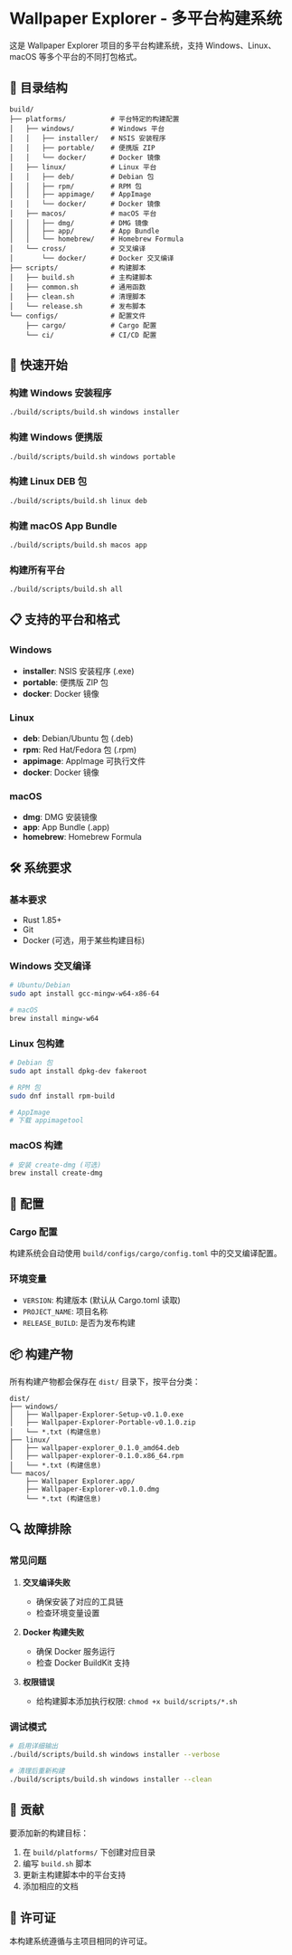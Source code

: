 # Wallpaper Explorer - 多平台构建系统

这是 Wallpaper Explorer 项目的多平台构建系统，支持 Windows、Linux、macOS 等多个平台的不同打包格式。

## 📁 目录结构

```
build/
├── platforms/           # 平台特定的构建配置
│   ├── windows/         # Windows 平台
│   │   ├── installer/   # NSIS 安装程序
│   │   ├── portable/    # 便携版 ZIP
│   │   └── docker/      # Docker 镜像
│   ├── linux/           # Linux 平台
│   │   ├── deb/         # Debian 包
│   │   ├── rpm/         # RPM 包
│   │   ├── appimage/    # AppImage
│   │   └── docker/      # Docker 镜像
│   ├── macos/           # macOS 平台
│   │   ├── dmg/         # DMG 镜像
│   │   ├── app/         # App Bundle
│   │   └── homebrew/    # Homebrew Formula
│   └── cross/           # 交叉编译
│       └── docker/      # Docker 交叉编译
├── scripts/             # 构建脚本
│   ├── build.sh         # 主构建脚本
│   ├── common.sh        # 通用函数
│   ├── clean.sh         # 清理脚本
│   └── release.sh       # 发布脚本
└── configs/             # 配置文件
    ├── cargo/           # Cargo 配置
    └── ci/              # CI/CD 配置
```

## 🚀 快速开始

### 构建 Windows 安装程序
```bash
./build/scripts/build.sh windows installer
```

### 构建 Windows 便携版
```bash
./build/scripts/build.sh windows portable
```

### 构建 Linux DEB 包
```bash
./build/scripts/build.sh linux deb
```

### 构建 macOS App Bundle
```bash
./build/scripts/build.sh macos app
```

### 构建所有平台
```bash
./build/scripts/build.sh all
```

## 📋 支持的平台和格式

### Windows
- **installer**: NSIS 安装程序 (.exe)
- **portable**: 便携版 ZIP 包
- **docker**: Docker 镜像

### Linux
- **deb**: Debian/Ubuntu 包 (.deb)
- **rpm**: Red Hat/Fedora 包 (.rpm)
- **appimage**: AppImage 可执行文件
- **docker**: Docker 镜像

### macOS
- **dmg**: DMG 安装镜像
- **app**: App Bundle (.app)
- **homebrew**: Homebrew Formula

## 🛠️ 系统要求

### 基本要求
- Rust 1.85+ 
- Git
- Docker (可选，用于某些构建目标)

### Windows 交叉编译
```bash
# Ubuntu/Debian
sudo apt install gcc-mingw-w64-x86-64

# macOS
brew install mingw-w64
```

### Linux 包构建
```bash
# Debian 包
sudo apt install dpkg-dev fakeroot

# RPM 包
sudo dnf install rpm-build

# AppImage
# 下载 appimagetool
```

### macOS 构建
```bash
# 安装 create-dmg (可选)
brew install create-dmg
```

## 🔧 配置

### Cargo 配置
构建系统会自动使用 `build/configs/cargo/config.toml` 中的交叉编译配置。

### 环境变量
- `VERSION`: 构建版本 (默认从 Cargo.toml 读取)
- `PROJECT_NAME`: 项目名称
- `RELEASE_BUILD`: 是否为发布构建

## 📦 构建产物

所有构建产物都会保存在 `dist/` 目录下，按平台分类：

```
dist/
├── windows/
│   ├── Wallpaper-Explorer-Setup-v0.1.0.exe
│   ├── Wallpaper-Explorer-Portable-v0.1.0.zip
│   └── *.txt (构建信息)
├── linux/
│   ├── wallpaper-explorer_0.1.0_amd64.deb
│   ├── wallpaper-explorer-0.1.0.x86_64.rpm
│   └── *.txt (构建信息)
└── macos/
    ├── Wallpaper Explorer.app/
    ├── Wallpaper-Explorer-v0.1.0.dmg
    └── *.txt (构建信息)
```

## 🔍 故障排除

### 常见问题

1. **交叉编译失败**
   - 确保安装了对应的工具链
   - 检查环境变量设置

2. **Docker 构建失败**
   - 确保 Docker 服务运行
   - 检查 Docker BuildKit 支持

3. **权限错误**
   - 给构建脚本添加执行权限: `chmod +x build/scripts/*.sh`

### 调试模式
```bash
# 启用详细输出
./build/scripts/build.sh windows installer --verbose

# 清理后重新构建
./build/scripts/build.sh windows installer --clean
```

## 🤝 贡献

要添加新的构建目标：

1. 在 `build/platforms/` 下创建对应目录
2. 编写 `build.sh` 脚本
3. 更新主构建脚本中的平台支持
4. 添加相应的文档

## 📄 许可证

本构建系统遵循与主项目相同的许可证。 